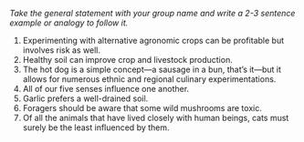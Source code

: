 *Take the general statement with your group name and write a 2-3 sentence example or analogy to follow it.*

1. Experimenting with alternative agronomic crops can be profitable but involves risk as well.
2. Healthy soil can improve crop and livestock production.
3. The hot dog is a simple concept—a sausage in a bun, that’s it—but it allows for numerous ethnic and regional culinary experimentations.
4. All of our five senses influence one another.
5. Garlic prefers a well-drained soil.
6. Foragers should be aware that some wild mushrooms are toxic.
7. Of all the animals that have lived closely with human beings, cats must surely be the least influenced by them.
 
